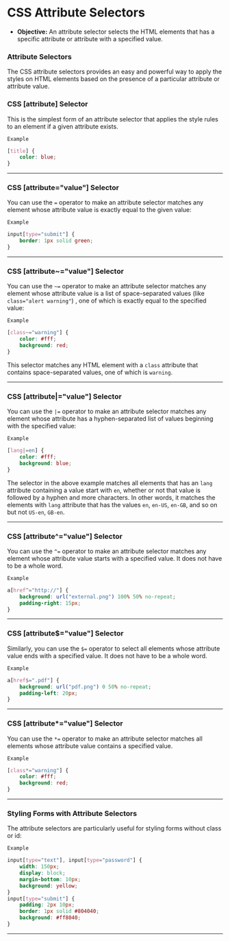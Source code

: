 # CSS Attribute Selectors

- **Objective:** An attribute selector selects the HTML elements that has a specific attribute or attribute with a specified value.

### Attribute Selectors
The CSS attribute selectors provides an easy and powerful way to apply the styles on HTML elements based on the presence of a particular attribute or attribute value.

### CSS [attribute] Selector
This is the simplest form of an attribute selector that applies the style rules to an element if a given attribute exists.

`Example`
```css
[title] {
    color: blue;
}
```
---
### CSS [attribute="value"] Selector
You can use the `=` operator to make an attribute selector matches any element whose attribute value is exactly equal to the given value:

`Example`
```css
input[type="submit"] {
    border: 1px solid green;
}
```
---
### CSS [attribute~="value"] Selector
You can use the `~=` operator to make an attribute selector matches any element whose attribute value is a list of space-separated values (like `class="alert warning"`) , one of which is exactly equal to the specified value:

`Example`
```css
[class~="warning"] {
    color: #fff;
    background: red;
}
```
This selector matches any HTML element with a `class` attribute that contains space-separated values, one of which is `warning`.

---
### CSS [attribute|="value"] Selector
You can use the `|=` operator to make an attribute selector matches any element whose attribute has a hyphen-separated list of values beginning with the specified value:

`Example`
```css
[lang|=en] {
    color: #fff;
    background: blue;
}
```
The selector in the above example matches all elements that has an `lang` attribute containing a value start with `en`, whether or not that value is followed by a hyphen and more characters. In other words, it matches the elements with `lang` attribute that has the values `en`, `en-US`, `en-GB`, and so on but not `US-en`, `GB-en`.

---
### CSS [attribute^="value"] Selector
You can use the `^=` operator to make an attribute selector matches any element whose attribute value starts with a specified value. It does not have to be a whole word.

`Example`
```css
a[href^="http://"] {
    background: url("external.png") 100% 50% no-repeat;
    padding-right: 15px;
}
```
---
### CSS [attribute$="value"] Selector
Similarly, you can use the `$=` operator to select all elements whose attribute value ends with a specified value. It does not have to be a whole word.

`Example`
```css
a[href$=".pdf"] {
    background: url("pdf.png") 0 50% no-repeat;
    padding-left: 20px;
}
```
---
### CSS [attribute*="value"] Selector
You can use the `*=` operator to make an attribute selector matches all elements whose attribute value contains a specified value.

`Example`
```css
[class*="warning"] {
    color: #fff;
    background: red;
}
```
---
### Styling Forms with Attribute Selectors
The attribute selectors are particularly useful for styling forms without class or id:

`Example`
```css
input[type="text"], input[type="password"] {
    width: 150px;
    display: block;
    margin-bottom: 10px;
    background: yellow;
}
input[type="submit"] {
    padding: 2px 10px;
    border: 1px solid #804040;
    background: #ff8040;
}
```
---